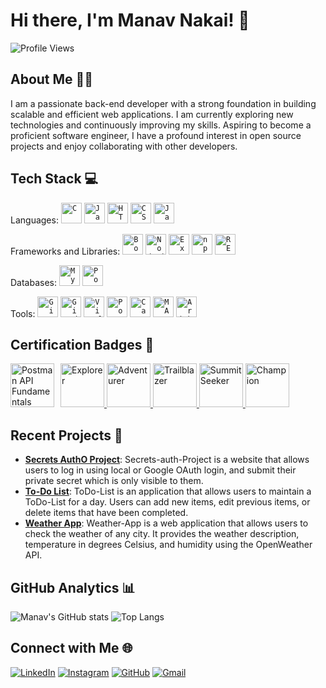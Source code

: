 # Hi there, I'm Manav Nakai! 👋

![Profile Views](https://komarev.com/ghpvc/?username=ManavNakai&style=flat-square)

## About Me 🧑‍💻
I am a passionate back-end developer with a strong foundation in building scalable and efficient web applications. I am currently exploring new technologies and continuously improving my skills. Aspiring to become a proficient software engineer, I have a profound interest in open source projects and enjoy collaborating with other developers.

## Tech Stack 💻
Languages:
	<code><img width="33" src="https://user-images.githubusercontent.com/25181517/192106070-46255bcf-65e6-4c6b-a296-bf8d0d8fb2a7.png" alt="C" title="C"/></code>
	<code><img width="33" src="https://user-images.githubusercontent.com/25181517/117201156-9a724800-adec-11eb-9a9d-3cd0f67da4bc.png" alt="Java" title="Java"/></code>
	<code><img width="33" src="https://user-images.githubusercontent.com/25181517/192158954-f88b5814-d510-4564-b285-dff7d6400dad.png" alt="HTML5" title="HTML5"/></code>
	<code><img width="33" src="https://user-images.githubusercontent.com/25181517/183898674-75a4a1b1-f960-4ea9-abcb-637170a00a75.png" alt="CSS3" title="CSS3"/></code>
	<code><img width="33" src="https://user-images.githubusercontent.com/25181517/117447155-6a868a00-af3d-11eb-9cfe-245df15c9f3f.png" alt="JavaScript" title="JavaScript"/></code>

Frameworks and Libraries:
	<code><img width="33" src="https://user-images.githubusercontent.com/25181517/183898054-b3d693d4-dafb-4808-a509-bab54cf5de34.png" alt="Bootstrap" title="Bootstrap"/></code>
	<code><img width="33" src="https://user-images.githubusercontent.com/25181517/183568594-85e280a7-0d7e-4d1a-9028-c8c2209e073c.png" alt="Node.js" title="Node.js"/></code>
	<code><img width="33" src="https://user-images.githubusercontent.com/25181517/183859966-a3462d8d-1bc7-4880-b353-e2cbed900ed6.png" alt="Express" title="Express.js"/></code>
	<code><img width="33" src="https://user-images.githubusercontent.com/25181517/121401671-49102800-c959-11eb-9f6f-74d49a5e1774.png" alt="npm" title="npm"/></code>
	<code><img width="33" src="https://user-images.githubusercontent.com/25181517/192107858-fe19f043-c502-4009-8c47-476fc89718ad.png" alt="RESTAPI" title="REST API"/></code>

Databases:
	<code><img width="33" src="https://user-images.githubusercontent.com/25181517/183896128-ec99105a-ec1a-4d85-b08b-1aa1620b2046.png" alt="MySQL" title="MySQL"/></code>
	<code><img width="33" src="https://user-images.githubusercontent.com/25181517/117208740-bfb78400-adf5-11eb-97bb-09072b6bedfc.png" alt="PostgreSQL" title="PostgreSQL"/></code>

Tools:
	<code><img width="33" src="https://user-images.githubusercontent.com/25181517/192108372-f71d70ac-7ae6-4c0d-8395-51d8870c2ef0.png" alt="Git" title="Git"/></code>
	<code><img width="33" src="https://user-images.githubusercontent.com/25181517/192108374-8da61ba1-99ec-41d7-80b8-fb2f7c0a4948.png" alt="GitHub" title="GitHub"/></code>
	<code><img width="33" src="https://user-images.githubusercontent.com/25181517/192108891-d86b6220-e232-423a-bf5f-90903e6887c3.png" alt="Visual Studio Code" title="Visual Studio Code"/></code>
	<code><img width="33" src="https://user-images.githubusercontent.com/25181517/192109061-e138ca71-337c-4019-8d42-4792fdaa7128.png" alt="Postman" title="Postman"/></code>
	<code><img width="33" src="https://github-production-user-asset-6210df.s3.amazonaws.com/136815194/253220886-02494c7c-de6a-43a6-9293-6369696842ed.png" alt="Canva" title="Canva"/></code>
	<code><img width="33" src="https://user-images.githubusercontent.com/25181517/192106593-610ee31c-995e-4f24-b8e1-0f18eead6fae.png" alt="MATLAB" title="MATLAB"/></code>
	<code><img width="33" src="https://github.com/marwin1991/profile-technology-icons/assets/136815194/a57a85ba-e2dd-4036-85b6-7e1532391627" alt="Arduino" title="Arduino"/></code>

## Certification Badges 📜

<div style='display:flex; gap: 10px;'>
  <a href="https://api.badgr.io/public/assertions/XGz95jJCQ8O7gaUtlLnw7Q?identity__email=manavnakai123%40gmail.com"> 
  <img src="https://raw.githubusercontent.com/GSSoC24/Postman-Challenge/main/docs/assets/Postman%20White.png" width="70" title="Postman API Fundamentals"/> </a>
  <a href="https://gssoc.girlscript.tech/leaderboard">
  <img src="https://raw.githubusercontent.com/GSSoC24/Postman-Challenge/main/docs/assets/1.png" width="70" title="Explorer"/>
  <img src="https://raw.githubusercontent.com/GSSoC24/Postman-Challenge/main/docs/assets/2.png" width="70" title="Adventurer"/>
  <img src="https://raw.githubusercontent.com/GSSoC24/Postman-Challenge/main/docs/assets/3.png" width="70" title="Trailblazer"/>
  <img src="https://raw.githubusercontent.com/GSSoC24/Postman-Challenge/main/docs/assets/4.png" width="70" title="Summit Seeker"/>
  <img src="https://raw.githubusercontent.com/GSSoC24/Postman-Challenge/main/docs/assets/5.png" width="70" title="Champion"/> </a>
</div>

## Recent Projects 🚀
- **[Secrets AuthO Project](https://github.com/ManavNakai/Secrets-auth-Project)**: Secrets-auth-Project is a website that allows users to log in using local or Google OAuth login, and submit their private secret which is only visible to them.
- **[To-Do List](https://github.com/ManavNakai/ToDo-List)**: ToDo-List is an application that allows users to maintain a ToDo-List for a day. Users can add new items, edit previous items, or delete items that have been completed.
- **[Weather App](https://github.com/ManavNakai/Weather-App)**: Weather-App is a web application that allows users to check the weather of any city. It provides the weather description, temperature in degrees Celsius, and humidity using the OpenWeather API.

## GitHub Analytics 📊
![Manav's GitHub stats](https://github-readme-stats.vercel.app/api?username=ManavNakai&show_icons=true&theme=radical)
![Top Langs](https://github-readme-stats.vercel.app/api/top-langs/?username=ManavNakai&layout=compact&theme=radical)

## Connect with Me 🌐
[![LinkedIn](https://img.shields.io/badge/-LinkedIn-0077B5?style=flat&logo=linkedin&logoColor=white)](https://www.linkedin.com/in/manav-nakai-833482247/)
[![Instagram](https://img.shields.io/badge/-Instagram-E4405F?style=flat&logo=instagram&logoColor=white)](https://www.instagram.com/manav.nakai)
[![GitHub](https://img.shields.io/badge/-GitHub-181717?style=flat&logo=github)](https://github.com/ManavNakai)
[![Gmail](https://img.shields.io/badge/-Email-D14836?style=flat&logo=gmail&logoColor=white)](mailto:manavnakai123@gmail.com)

